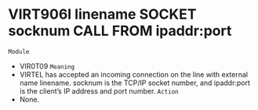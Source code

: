 # VIRT906I linename SOCKET socknum CALL FROM ipaddr:port
`Module`
- VIR0T09
`Meaning`
- VIRTEL has accepted an incoming connection on the line with external name linename. socknum is the TCP/IP socket number, and ipaddr:port is the client’s IP address and port number.
`Action`
- None.

